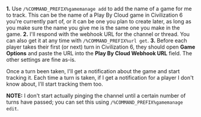 __**1.**__ Use `/%COMMAND_PREFIX%gamemanage add` to add the name of a game for me to track. This can be the name of a Play By Cloud game in Civilization 6 you're currently part of, or it can be one you plan to create later, as long as you make sure the name you give me is the same one you make in the game.
__**2.**__ I'll respond with the webhook URL for the channel or thread. You can also get it at any time with `/%COMMAND_PREFIX%url get`.
__**3.**__ Before each player takes their first (or next) turn in Civilization 6, they should open **Game Options** and paste the URL into the **Play By Cloud Webhook URL** field. The other settings are fine as-is.

Once a turn been taken, I'll get a notification about the game and start tracking it. Each time a turn is taken, if I get a notification for a player I don't know about, I'll start tracking them too.

**NOTE:** I don't start actually pinging the channel until a certain number of turns have passed; you can set this using `/%COMMAND_PREFIX%gamemanage edit`.